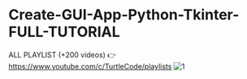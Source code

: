# Create-GUI-App-Python-Tkinter-FULL-TUTORIAL
ALL PLAYLIST (+200 videos) 👉 https://www.youtube.com/c/TurtleCode/playlists
![1](https://user-images.githubusercontent.com/85156399/186429864-ebababc2-0160-4413-b391-4c958744351b.png)
